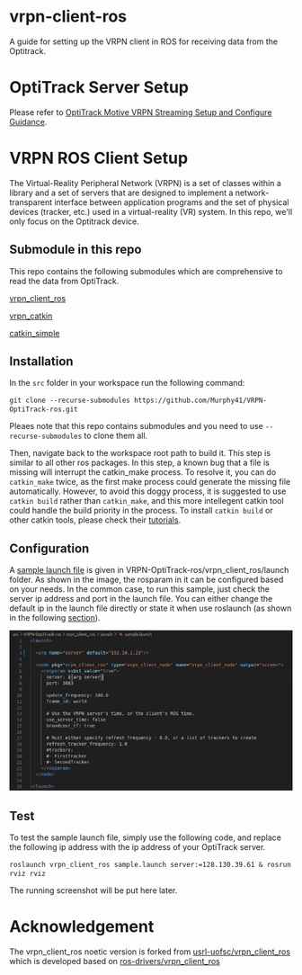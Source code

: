 # vrpn-client-ros
A guide for setting up the VRPN client in ROS for receiving data from the Optitrack.

# OptiTrack Server Setup
Please refer to [OptiTrack Motive VRPN Streaming Setup and Configure Guidance](Optitrack_server_setup.md).

# VRPN ROS Client Setup
The Virtual-Reality Peripheral Network (VRPN) is a set of classes within a library and a set of servers that are designed to implement a network-transparent interface between application programs and the set of physical devices (tracker, etc.) used in a virtual-reality (VR) system. In this repo, we'll only focus on the Optitrack device.

## Submodule in this repo
This repo contains the following submodules which are comprehensive to read the data from OptiTrack.

[vrpn_client_ros](https://github.com/Murphy41/vrpn_client_ros)

[vrpn_catkin](https://github.com/ethz-asl/vrpn_catkin)

[catkin_simple](https://github.com/catkin/catkin_simple)

## Installation
In the `src` folder in your workspace run the following command:

    git clone --recurse-submodules https://github.com/Murphy41/VRPN-OptiTrack-ros.git

Pleaes note that this repo contains submodules and you need to use `--recurse-submodules` to clone them all.

Then, navigate back to the workspace root path to build it. This step is similar to all other ros packages. In this step, a known bug that a file is missing will interrupt the catkin_make process. To resolve it, you can do `catkin_make` twice, as the first make process could generate the missing file automatically. However, to avoid this doggy process, it is suggested to use `catkin build` rather than `catkin_make`, and this more intellegent catkin tool could handle the build priority in the process. To install `catkin build` or other catkin tools, please check their [tutorials](https://catkin-tools.readthedocs.io/en/latest/installing.html).

## Configuration

A [sample launch file](https://github.com/Murphy41/vrpn_client_ros/blob/noetic-devel/launch/sample.launch) is given in VRPN-OptiTrack-ros/vrpn_client_ros/launch folder. As shown in the image, the rosparam in it can be configured based on your needs. In the common case, to run this sample, just check the server ip address and port in the launch file. You can either change the default ip in the launch file directly or state it when use roslaunch (as shown in the following [section](#test)).

![](images/launch_preview.png)

## Test

To test the sample launch file, simply use the following code, and replace the following ip address with the ip address of your OptiTrack server.

    roslaunch vrpn_client_ros sample.launch server:=128.130.39.61 & rosrun rviz rviz

The running screenshot will be put here later.

# Acknowledgement
The vrpn_client_ros noetic version is forked from [usrl-uofsc/vrpn_client_ros](https://github.com/usrl-uofsc/vrpn_client_ros) which is developed based on [ros-drivers/vrpn_client_ros](https://github.com/ros-drivers/vrpn_client_ros)
